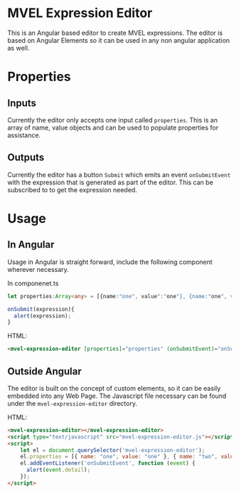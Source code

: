 # MVEL Expression Editor

This is an Angular based editor to create MVEL expressions. The editor is based on Angular Elements so it can be used in any non angular application as well. 

# Properties
## Inputs
Currently the editor only accepts one input called ```properties```. This is an array of name, value objects and can be used to populate properties for assistance.

## Outputs
Currently the editor has a button ```Submit``` which emits an event ```onSubmitEvent``` with the expression that is generated as part of the editor. This can be subscribed to to get the expression needed.

# Usage
## In Angular
Usage in Angular is straight forward, include the following component wherever necessary.

In componenet.ts
```typescript
let properties:Array<any> = [{name:"one", value":"one"}, {name:"one", value":"one"}];

onSubmit(expression){
  alert(expression);
}
```
HTML:
```html
<mvel-expression-editor [properties]="properties" (onSubmitEvent)="onSubmit()"></mvel-expression-editor>
```


## Outside Angular
The editor is built on the concept of custom elements, so it can be easily embedded into any Web Page.
The Javascript file necessary can be found under the ```mvel-expression-editor``` directory.

HTML:
```html
<mvel-expression-editor></mvel-expression-editor>
<script type="text/javascript" src="mvel-expression-editor.js"></script>
<script>
    let el = document.querySelector('mvel-expression-editor');
    el.properties = [{ name: "one", value: "one" }, { name: "two", value: "two" }];
    el.addEventListener('onSubmitEvent', function (event) {
      alert(event.detail);
    });
</script>
```

